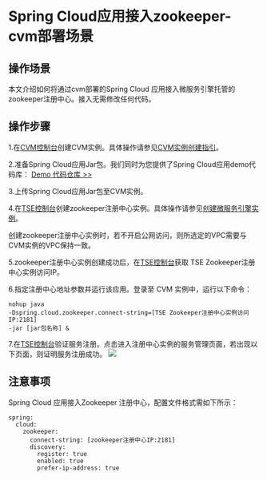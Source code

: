 # Spring Cloud应用接入zookeeper-cvm部署场景
## 操作场景
本文介绍如何将通过cvm部署的Spring Cloud 应用接入微服务引擎托管的zookeeper注册中心。接入无需修改任何代码。
## 操作步骤

1.在[CVM控制台](https://console.cloud.tencent.com/cvm)创建CVM实例。具体操作请参见[CVM实例创建指引](https://cloud.tencent.com/document/product/213/44264)。

2.准备Spring Cloud应用Jar包。我们同时为您提供了Spring Cloud应用demo代码库：
[Demo 代码仓库 >>](https://github.com/tencentyun/tse-simple-demo)

3.上传Spring Cloud应用Jar包至CVM实例。

4.在[TSE控制台](https://console.cloud.tencent.com/tse)创建zookeeper注册中心实例。具体操作请参见[创建微服务引擎实例](https://cloud.tencent.com/document/product/1364/58416)。

<dx-alert infotype="explain" title="">
创建zookeeper注册中心实例时，若不开启公网访问，则所选定的VPC需要与CVM实例的VPC保持一致。
</dx-alert>

5.zookeeper注册中心实例创建成功后，在[TSE控制台](https://console.cloud.tencent.com/tse)获取 TSE Zookeeper注册中心实例访问IP。

6.指定注册中心地址参数并运行该应用。登录至 CVM 实例中，运行以下命令：

```
nohup java 
-Dspring.cloud.zookeeper.connect-string=[TSE Zookeeper注册中心实例访问IP:2181]
-jar [jar包名称] &
```

7.在[TSE控制台](https://console.cloud.tencent.com/tse)验证服务注册。点击进入注册中心实例的服务管理页面，若出现以下页面，则证明服务注册成功。
![](https://main.qcloudimg.com/raw/2f9befc1fee7efbbcd30542cbf3728fb.png)

## 注意事项
Spring Cloud 应用接入Zookeeper 注册中心，配置文件格式需如下所示：

```
spring:
  cloud:
    zookeeper:
      connect-string: [zookeeper注册中心IP:2181]
      discovery:
        register: true
        enabled: true
        prefer-ip-address: true
```


